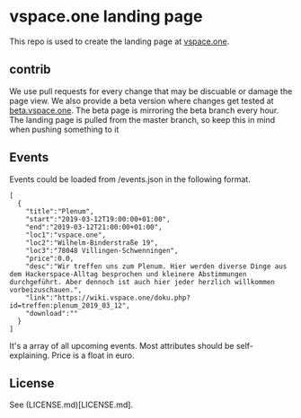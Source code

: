 # vspace.one landing page
This repo is used to create the landing page at [vspace.one](http://vspace.one).

## contrib
We use pull requests for every change that may be discuable or damage the page view. We also provide a beta version where changes get tested at [beta.vspace.one](http://beta.vspace.one). The beta page is mirroring the beta branch every hour. The landing page is pulled from the master branch, so keep this in mind when pushing something to it

## Events
Events could be loaded from /events.json in the following format.
```
[
  {
    "title":"Plenum",
    "start":"2019-03-12T19:00:00+01:00",
    "end":"2019-03-12T21:00:00+01:00",
    "loc1":"vspace.one",
    "loc2":"Wilhelm-Binderstraße 19",
    "loc3":"78048 Villingen-Schwenningen",
    "price":0.0,
    "desc":"Wir treffen uns zum Plenum. Hier werden diverse Dinge aus dem Hackerspace-Alltag besprochen und kleinere Abstimmungen durchgeführt. Aber dennoch ist auch hier jeder herzlich willkommen vorbeizuschauen.",
    "link":"https://wiki.vspace.one/doku.php?id=treffen:plenum_2019_03_12",
    "download":""
  }
]
```
It's a array of all upcoming events. Most attributes should be self-explaining. Price is a float in euro.

## License
See (LICENSE.md)[LICENSE.md].
